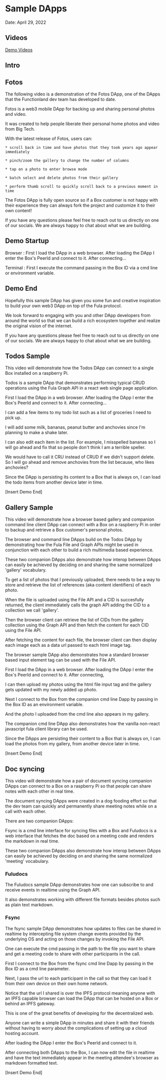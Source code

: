 # Sample DApps

Date: April 29, 2022

## Videos

[Demo Videos](https://drive.google.com/drive/folders/1BoUVyWHBfxMWwSsWsIdDbJpBmFHj1fwl?usp=sharing)

## Intro


## Fotos

The following video is a demonstration of the Fotos DApp, one of the DApps that the Functionland dev team has developed to date.

Fotos is a web3 mobile DApp for backing up and sharing personal photos and video.

It was created to help people liberate their personal home photos and video from Big Tech.

With the latest release of Fotos, users can:

    * scroll back in time and have photos that they took years ago appear immediately

    * pinch/zoom the gallery to change the number of columns

    * tap on a photo to enter browse mode

    * batch select and delete photos from their gallery

    * perform thumb scroll to quickly scroll back to a previous moment in time

The Fotos DApp is fully open source so if a Box customer is not happy with their experience they can always fork the project and customize it to their own content!

If you have any questions please feel free to reach out to us directly on one of our socials.  We are always happy to chat about what we are building.

## Demo Startup

Browser :
First I load the DApp in a web browser.  After loading the DApp I enter the Box's PeerId and connect to it. After connecting...

Terminal :
First I execute the command passing in the Box ID via a cmd line or environment variable.

## Demo End

Hopefully this sample DApp has given you some fun and creative inspiration to build your own web3 DApp on top of the Fula protocol.

We look forward to engaging with you and other DApp developers from around the world so that we can build a rich ecosystem together and realize the original vision of the internet.

If you have any questions please feel free to reach out to us directly on one of our socials.  We are always happy to chat about what we are building.

## Todos Sample

This video will demonstrate how the Todos DApp can connect to a single Box installed on a raspberry Pi.

Todos is a sample DApp that demonstrates performing typical CRUD operations using the Fula Graph API in a react web single page application.

First I load the DApp in a web browser.  After loading the DApp I enter the Box's PeerId and connect to it. After connecting...

I can add a few items to my todo list such as a list of groceries I need to pick up.

I will add some milk, bananas, peanut butter and anchovies since I'm planning to make a shake later.

I can also edit each item in the list.  For example, I misspelled bananas so I will go ahead and fix that so  people don't think I am  a terrible speller.

We would have to call it CRU instead of CRUD if we didn't support delete.  So I will go ahead and remove anchovies from the list because, who likes anchovies?

Since the DApp is persisting its content to a Box that is always on, I can load the todo items from another device later in time.

[Insert Demo End]

## Gallery Sample

This video will demonstrate how a browser based gallery and companion command line client DApp can connect with a Box on a raspberry Pi in order to backup and retrieve a Box customer's personal photos.

The browser and command line DApps build on the Todos DApp by demonstrating how the Fula File and Graph APIs might be used in conjunction with each other to build a
rich multimedia based experience.

These two companion DApps also demonstrate how interop between DApps can easily be achieved by deciding on and sharing the same normalized 'gallery' vocabulary.

To get a list of photos that I previously uploaded, there needs to be a way to store and retrieve the list of references (aka content identifiers) of each photo.

When the file is uploaded using the File API and a CID is succesfully returned, the client immediately calls the graph API adding the CID to a collection we call 'gallery'.

Then the browser client can retrieve the list of CIDs from the gallery collection using the Graph API and then fetch the content for each CID using the File API.

After fetching the content for each file, the browser client can then display each image each as a data url passed to each html image tag.

The browser sample DApp also demonstrates how a standard browser based input element tag can be used with the File API.

First I load the DApp in a web browser.  After loading the DApp I enter the Box's PeerId and connect to it. After connecting,

I can then upload my photos using the html file input tag and the gallery gets updated with my newly added up photo.

Next I connect to the Box from the companion cmd line Dapp by passing in the Box ID as an environment variable.

And the photo I uploaded from the cmd line also appears in my gallery.

The companion cmd line DApp also demonstrates how the vanilla non-react javascript fula client library can be used.

Since the DApps are persisting their content to a Box that is always on, I can load the photos from my gallery, from another device later in time.

[Insert Demo End]


## Doc syncing

This video will demonstrate how a pair of document syncing companion DApps can connect to a Box on a raspberry Pi so that people can share notes with each other in real time.

The document syncing DApps were created in a dog fooding effort so that the dev team can quickly and permanently share meeting notes while on a call with each other.

There are two companion DApps:

Fsync is a cmd line interface for syncing files with a Box and Fuludocs is a web interface that fetches the doc based on a meeting code and renders the markdown in real time.

These two companion DApps also demonstrate how interop between DApps can easily be achieved by deciding on and sharing the same normalized 'meeting' vocabulary.

### Fuludocs

The Fuludocs sample DApp demonstrates how one can subscribe to and receive events in realtime using the Graph API.

It also demonstrates working with different file formats besides photos such as plain text markdown.

### Fsync

The fsync sample DApp demonstrates how updates to files can be shared in realtime by intercepting file system change events provided by the underlying OS and acting on those changes by invoking the File API.

One can execute the cmd passing in the path to the file you want to share and get a meeting code to share with other participants in the call.

First I connect to the Box from the fsync cmd line Dapp by passing in the Box ID as a cmd line parameter.

Next, I pass the url to each participant in the call so that they can load it from their own device on their own home network.

Notice that the url I shared is over the IPFS protocol meaning anyone with an IPFS capable browser can load the DApp that can be hosted on a Box or behind an IPFS gateway.

This is one of the great benefits of developing for the decentralized web.

Anyone can write a simple DApp in minutes and share it with their friends without having to worry
about the complications of setting up a cloud hosting account.

After loading the DApp I enter the Box's PeerId and connect to it.

After connecting both DApps to the Box, I can now edit the file in realtime and have the text immediately  appear in the meeting attendee's browser as markdown formatted text.

[Insert Demo End]
